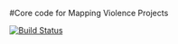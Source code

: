 #Core code for Mapping Violence Projects

[![Build Status](https://travis-ci.org/mappingviolence/core.svg?branch=master)](https://travis-ci.org/mappingviolence/core)
